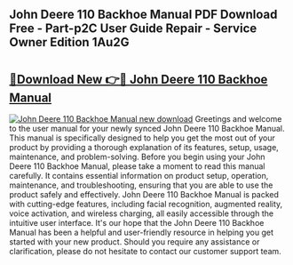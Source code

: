 ## John Deere 110 Backhoe Manual PDF Download Free - Part-p2C User Guide Repair - Service Owner Edition 1Au2G

# <h2><a href="http://bc92408.oget.top/?id=John+Deere+110+Backhoe+Manual">🔗Download New 👉🔴 John Deere 110 Backhoe Manual</a></h2>

[![John Deere 110 Backhoe Manual new download](https://i.imgur.com/5g1atiW.png)](http://bc92408.oget.top/?id=John+Deere+110+Backhoe+Manual)
Greetings and welcome to the user manual for your newly synced John Deere 110 Backhoe Manual. This manual is specifically designed to help you get the most out of your product by providing a thorough explanation of its features, setup, usage, maintenance, and problem-solving. Before you begin using your John Deere 110 Backhoe Manual, please take a moment to read this manual carefully. It contains essential information on product setup, operation, maintenance, and troubleshooting, ensuring that you are able to use the product safely and effectively. John Deere 110 Backhoe Manual is packed with cutting-edge features, including facial recognition, augmented reality, voice activation, and wireless charging, all easily accessible through the intuitive user interface. It's our hope that the John Deere 110 Backhoe Manual has been a helpful and user-friendly resource in helping you get started with your new product. Should you require any assistance or clarification, please do not hesitate to contact our customer support team.
